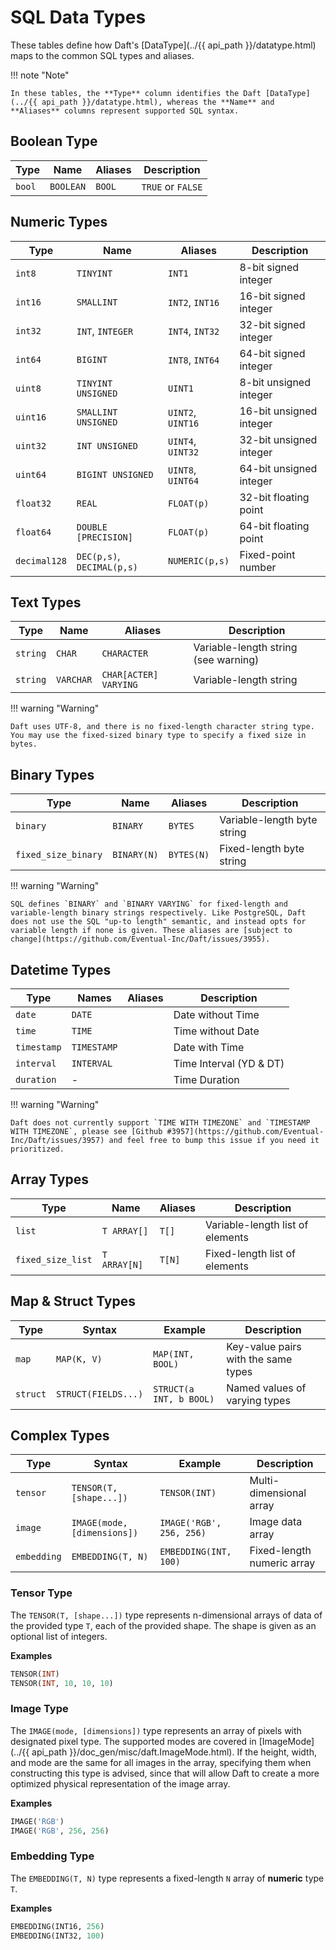 # SQL Data Types

These tables define how Daft's [DataType](../{{ api_path }}/datatype.html) maps to the common SQL types and aliases.

!!! note "Note"

    In these tables, the **Type** column identifies the Daft [DataType](../{{ api_path }}/datatype.html), whereas the **Name** and **Aliases** columns represent supported SQL syntax.

## Boolean Type

| Type   | Name      | Aliases | Description       |
| ------ | --------- | ------- | ----------------- |
| `bool` | `BOOLEAN` | `BOOL`  | `TRUE` or `FALSE` |


## Numeric Types

| Type         | Name                       | Aliases           | Description             |
| ------------ | -------------------------- | ----------------- | ----------------------- |
| `int8`       | `TINYINT`                  | `INT1`            | 8-bit signed integer    |
| `int16`      | `SMALLINT`                 | `INT2`, `INT16`   | 16-bit signed integer   |
| `int32`      | `INT`, `INTEGER`           | `INT4`, `INT32`   | 32-bit signed integer   |
| `int64`      | `BIGINT`                   | `INT8`, `INT64`   | 64-bit signed integer   |
| `uint8`      | `TINYINT UNSIGNED`         | `UINT1`           | 8-bit unsigned integer  |
| `uint16`     | `SMALLINT UNSIGNED`        | `UINT2`, `UINT16` | 16-bit unsigned integer |
| `uint32`     | `INT UNSIGNED`             | `UINT4`, `UINT32` | 32-bit unsigned integer |
| `uint64`     | `BIGINT UNSIGNED`          | `UINT8`, `UINT64` | 64-bit unsigned integer |
| `float32`    | `REAL`                     | `FLOAT(p)`        | 32-bit floating point   |
| `float64`    | `DOUBLE [PRECISION]`       | `FLOAT(p)`        | 64-bit floating point   |
| `decimal128` | `DEC(p,s)`, `DECIMAL(p,s)` | `NUMERIC(p,s)`    | Fixed-point number      |


## Text Types

| Type     | Name      | Aliases               | Description                          |
| -------- | --------- | --------------------- | ------------------------------------ |
| `string` | `CHAR`    | `CHARACTER`           | Variable-length string (see warning) |
| `string` | `VARCHAR` | `CHAR[ACTER] VARYING` | Variable-length string               |

!!! warning "Warning"

    Daft uses UTF-8, and there is no fixed-length character string type. You may use the fixed-sized binary type to specify a fixed size in bytes.


## Binary Types

| Type                | Name        | Aliases    | Description                 |
| ------------------- | ----------- | ---------- | --------------------------- |
| `binary`            | `BINARY`    | `BYTES`    | Variable-length byte string |
| `fixed_size_binary` | `BINARY(N)` | `BYTES(N)` | Fixed-length byte string    |

!!! warning "Warning"

    SQL defines `BINARY` and `BINARY VARYING` for fixed-length and variable-length binary strings respectively. Like PostgreSQL, Daft does not use the SQL "up-to length" semantic, and instead opts for variable length if none is given. These aliases are [subject to change](https://github.com/Eventual-Inc/Daft/issues/3955).


## Datetime Types

| Type        | Names       | Aliases | Description             |
| ----------- | ----------- | ------- | ----------------------- |
| `date`      | `DATE`      |         | Date without Time       |
| `time`      | `TIME`      |         | Time without Date       |
| `timestamp` | `TIMESTAMP` |         | Date with Time          |
| `interval`  | `INTERVAL`  |         | Time Interval (YD & DT) |
| `duration`  | -           |         | Time Duration           |

!!! warning "Warning"

    Daft does not currently support `TIME WITH TIMEZONE` and `TIMESTAMP WITH TIMEZONE`, please see [Github #3957](https://github.com/Eventual-Inc/Daft/issues/3957) and feel free to bump this issue if you need it prioritized.


## Array Types

| Type              | Name         | Aliases | Description                      |
| ----------------- | ------------ | ------- | -------------------------------- |
| `list`            | `T ARRAY[]`  | `T[]`   | Variable-length list of elements |
| `fixed_size_list` | `T ARRAY[N]` | `T[N]`  | Fixed-length list of elements    |


## Map & Struct Types

| Type     | Syntax              | Example                 | Description                         |
| -------- | ------------------- | ----------------------- | ----------------------------------- |
| `map`    | `MAP(K, V)`         | `MAP(INT, BOOL)`        | Key-value pairs with the same types |
| `struct` | `STRUCT(FIELDS...)` | `STRUCT(a INT, b BOOL)` | Named values of varying types       |


## Complex Types

| Type        | Syntax                      | Example                  | Description                |
| ----------- | --------------------------- | ------------------------ | -------------------------- |
| `tensor`    | `TENSOR(T, [shape...])`     | `TENSOR(INT)`            | Multi-dimensional array    |
| `image`     | `IMAGE(mode, [dimensions])` | `IMAGE('RGB', 256, 256)` | Image data array           |
| `embedding` | `EMBEDDING(T, N)`           | `EMBEDDING(INT, 100)`    | Fixed-length numeric array |

### Tensor Type

The `TENSOR(T, [shape...])` type represents n-dimensional arrays of data of the provided type `T`, each of the provided shape. The shape is given as an optional list of integers.

**Examples**

```sql
TENSOR(INT)
TENSOR(INT, 10, 10, 10)
```

### Image Type

The `IMAGE(mode, [dimensions])` type represents an array of pixels with designated pixel type. The supported modes are covered in [ImageMode](../{{ api_path }}/doc_gen/misc/daft.ImageMode.html). If the height, width, and mode are the same for all images in the array, specifying them when constructing this type is advised, since that will allow Daft to create a more optimized physical representation of the image array.

**Examples**

```sql
IMAGE('RGB')
IMAGE('RGB', 256, 256)
```

### Embedding Type

The `EMBEDDING(T, N)` type represents a fixed-length `N` array of **numeric** type `T`.

**Examples**

```sql
EMBEDDING(INT16, 256)
EMBEDDING(INT32, 100)
```
